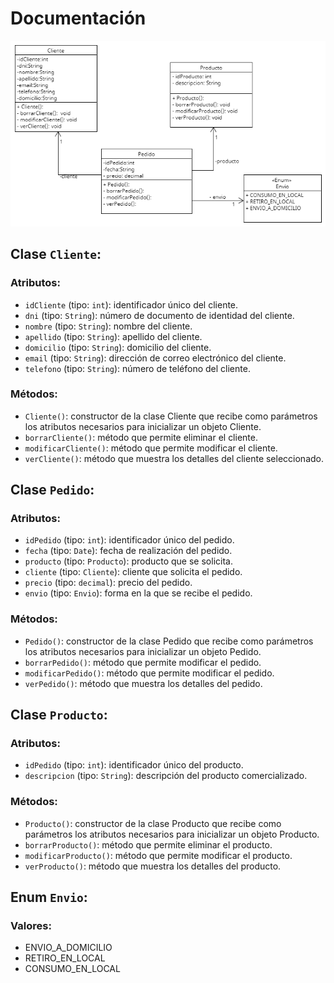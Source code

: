 # Documentación
![UMLDelivery](./selectoUML.png)


## Clase `Cliente`:

### Atributos:
- `idCliente` (tipo: `int`): identificador único del cliente.
- `dni` (tipo: `String`): número de documento de identidad del cliente.
- `nombre` (tipo: `String`): nombre del cliente.
- `apellido` (tipo: `String`): apellido del cliente.
- `domicilio` (tipo: `String`): domicilio del cliente.
- `email` (tipo: `String`): dirección de correo electrónico del cliente.
- `telefono` (tipo: `String`): número de teléfono del cliente.

### Métodos:
- `Cliente()`: constructor de la clase Cliente que recibe como parámetros los atributos necesarios para inicializar un objeto Cliente.
- `borrarCliente()`: método que permite eliminar el cliente.
- `modificarCliente()`: método que permite modificar el cliente.
- `verCliente()`: método que muestra los detalles del cliente seleccionado.

## Clase `Pedido`:

### Atributos:
- `idPedido` (tipo: `int`): identificador único del pedido.
- `fecha` (tipo: `Date`): fecha de realización del pedido.
- `producto` (tipo: `Producto`): producto que se solicita.
- `cliente` (tipo: `Cliente`): cliente que solicita el pedido.
- `precio` (tipo: `decimal`): precio del pedido.
- `envio` (tipo: `Envio`): forma en la que se recibe el pedido.

### Métodos:
- `Pedido()`: constructor de la clase Pedido que recibe como parámetros los atributos necesarios para inicializar un objeto Pedido.
- `borrarPedido()`: método que permite modificar el pedido.
- `modificarPedido()`: método que permite modificar el pedido.
- `verPedido()`: método que muestra los detalles del pedido.

## Clase `Producto`:

### Atributos:
- `idPedido` (tipo: `int`): identificador único del producto.
- `descripcion` (tipo: `String`): descripción del producto comercializado.

### Métodos:
- `Producto()`: constructor de la clase Producto que recibe como parámetros los atributos necesarios para inicializar un objeto Producto.
- `borrarProducto()`: método que permite eliminar el producto.
- `modificarProducto()`: método que permite modificar el producto.
- `verProducto()`: método que muestra los detalles del producto.

## Enum `Envio`:

### Valores:
+ ENVIO_A_DOMICILIO
+ RETIRO_EN_LOCAL
+ CONSUMO_EN_LOCAL
